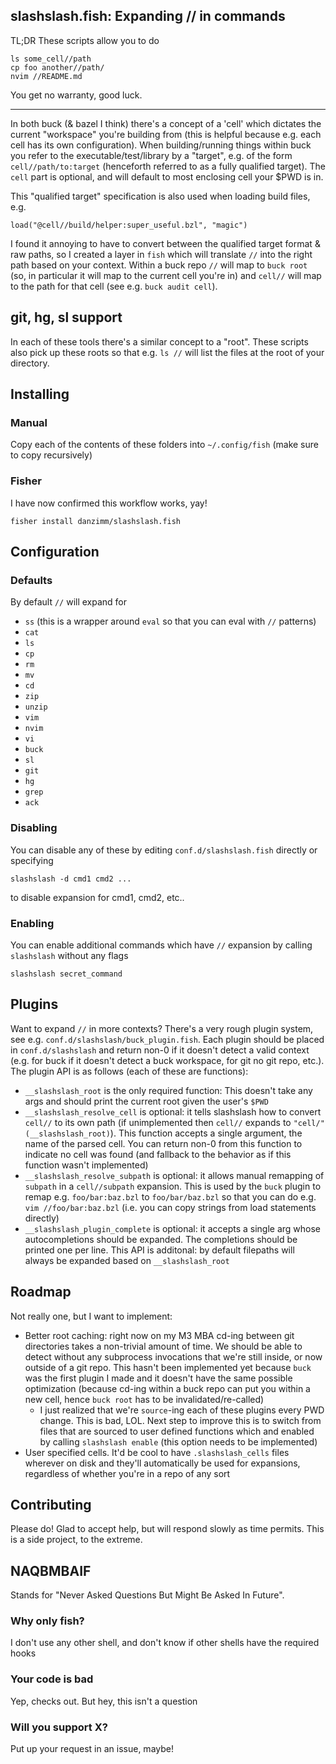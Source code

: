 ## slashslash.fish: Expanding // in commands

TL;DR These scripts allow you to do
```
ls some_cell//path
cp foo another//path/
nvim //README.md
```

You get no warranty, good luck.

---

In both buck (& bazel I think) there's a concept of a 'cell' which dictates the current "workspace" you're building from (this is helpful because e.g. each cell has its own configuration). When building/running things within buck you refer to the executable/test/library by a "target", e.g. of the form `cell//path/to:target` (henceforth referred to as a fully qualified target). The `cell` part is optional, and will default to most enclosing cell your $PWD is in.

This "qualified target" specification is also used when loading build files, e.g.
```
load("@cell//build/helper:super_useful.bzl", "magic")
```

I found it annoying to have to convert between the qualified target format & raw paths, so I created a layer in `fish` which will translate `//` into the right path based on your context. Within a buck repo `//` will map to `buck root` (so, in particular it will map to the current cell you're in) and `cell//` will map to the path for that cell (see e.g. `buck audit cell`).

## git, hg, sl support

In each of these tools there's a similar concept to a "root". These scripts also pick up these roots so that e.g. `ls //` will list the files at the root of your directory.

## Installing

### Manual

Copy each of the contents of these folders into `~/.config/fish` (make sure to copy recursively)

### Fisher

I have now confirmed this workflow works, yay!
```
fisher install danzimm/slashslash.fish
```

## Configuration

### Defaults

By default `//` will expand for
- `ss` (this is a wrapper around `eval` so that you can eval with `//` patterns)
- `cat`
- `ls`
- `cp`
- `rm`
- `mv`
- `cd`
- `zip`
- `unzip`
- `vim`
- `nvim`
- `vi`
- `buck`
- `sl`
- `git`
- `hg`
- `grep`
- `ack`

### Disabling

You can disable any of these by editing `conf.d/slashslash.fish` directly or specifying
```
slashslash -d cmd1 cmd2 ...
```
to disable expansion for cmd1, cmd2, etc..

### Enabling
You can enable additional commands which have `//` expansion by calling `slashslash` without any flags
```
slashslash secret_command
```

## Plugins

Want to expand `//` in more contexts? There's a very rough plugin system, see e.g. `conf.d/slashslash/buck_plugin.fish`. Each plugin should be placed in `conf.d/slashslash` and return non-0 if it doesn't detect a valid context (e.g. for buck if it doesn't detect a buck workspace, for git no git repo, etc.). The plugin API is as follows (each of these are functions):
- `__slashslash_root` is the only required function: This doesn't take any args and should print the current root given the user's `$PWD`
- `__slashslash_resolve_cell` is optional: it tells slashslash how to convert `cell//` to its own path (if unimplemented then `cell//` expands to `"cell/"(__slashslash_root)`). This function accepts a single argument, the name of the parsed cell. You can return non-0 from this function to indicate no cell was found (and fallback to the behavior as if this function wasn't implemented)
- `__slashslash_resolve_subpath` is optional: it allows manual remapping of `subpath` in a `cell//subpath` expansion. This is used by the `buck` plugin to remap e.g. `foo/bar:baz.bzl` to `foo/bar/baz.bzl` so that you can do e.g. `vim //foo/bar:baz.bzl` (i.e. you can copy strings from load statements directly)
- `__slashslash_plugin_complete` is optional: it accepts a single arg whose autocompletions should be expanded. The completions should be printed one per line. This API is additonal: by default filepaths will always be expanded based on `__slashslash_root`

## Roadmap

Not really one, but I want to implement:
- Better root caching: right now on my M3 MBA cd-ing between git directories takes a non-trivial amount of time. We should be able to detect without any subprocess invocations that we're still inside, or now outside of a git repo. This hasn't been implemented yet because `buck` was the first plugin I made and it doesn't have the same possible optimization (because cd-ing within a buck repo can put you within a new cell, hence `buck root` has to be invalidated/re-called)
    - I just realized that we're `source`-ing each of these plugins every PWD change. This is bad, LOL. Next step to improve this is to switch from files that are sourced to user defined functions which and enabled by calling `slashslash enable` (this option needs to be implemented)
- User specified cells. It'd be cool to have `.slashslash_cells` files wherever on disk and they'll automatically be used for expansions, regardless of whether you're in a repo of any sort

## Contributing

Please do! Glad to accept help, but will respond slowly as time permits. This is a side project, to the extreme.

## NAQBMBAIF

Stands for "Never Asked Questions But Might Be Asked In Future".

### Why only fish?

I don't use any other shell, and don't know if other shells have the required hooks

### Your code is bad

Yep, checks out. But hey, this isn't a question

### Will you support X?

Put up your request in an issue, maybe!
